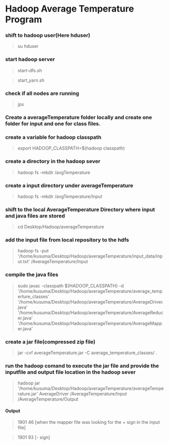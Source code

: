 # Hadoop Average Temperature Program

### shift to hadoop user(Here hduser)
>su hduser


### start hadoop server
>start-dfs.sh

>start_yarn.sh


### check if all nodes are running
>jps


### Create a averageTemperature folder locally and create one folder for input and one for class files.


### create a variable for hadoop classpath
>export HADOOP_CLASSPATH=$(hadoop classpath)


### create a directory in the hadoop sever
>hadoop fs -mkdir /avgTemperature


### create a input directory under averageTemperature
>hadoop fs -mkdir /avgTemperature/Input


### shift to the local AverageTemperature Directory where input and java files are stored
>cd Desktop/Hadoop/averageTemperature

### add the input file from local repository to the hdfs 
>hadoop fs -put '/home/kusuma/Desktop/Hadoop/averageTemperature/input_data/input.txt' /AverageTemperature/Input

### compile the java files
>sudo javac -classpath ${HADOOP_CLASSPATH} -d '/home/kusuma/Desktop/Hadoop/averageTemperature/average_temperture_classes' '/home/kusuma/Desktop/Hadoop/averageTemperature/AverageDriver.java' '/home/kusuma/Desktop/Hadoop/averageTemperature/AverageReducer.java' '/home/kusuma/Desktop/Hadoop/averageTemperature/AverageMapper.java'


### create a jar file(compressed zip file)
>jar -cvf averageTemperature.jar -C average_temperature_classes/ .


### run the hadoop comand to execute the jar file and provide the inputfile and output file location in the hadoop sever
> hadoop jar '/home/kusuma/Desktop/Hadoop/averageTemperature/averageTemperature.jar' AverageDriver /AverageTemperature/Input /AverageTemperature/Output


#### Output
>1901 46 [when the mapper file was looking for the + sign in the input file]

>1901 93 [- sign]
